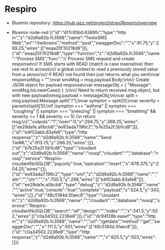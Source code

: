 # Respiro

- Bluemix repository: https://hub.jazz.net/project/stran/Respiro/overview

- Bluemix node-red
[{"id":"4f7c85b0.6389fc","type":"http in","z":"d2d9a92b.fc3568","name":"TwilioSMS Web","url":"/twiliosms","method":"post","swaggerDoc":"","x":91.75,"y":269.25,"wires":[["eeaa25f.10218d8"]]},{"id":"eeaa25f.10218d8","type":"function","z":"d2d9a92b.fc3568","name":"Process SMS","func":"// Process SMS request and create response\n// If SMS starts with READ (match is case insensitive) then use rest to access\n// a global context to read a previously stored value from a sensor\n// If READ not found then just returns what you sent\nvar responseMsg = \"\";\nvar smsMsg = msg.payload.Body;\n\n// Create JSON object for payload response\nvar messageObj = { \"Message\": smsMsg.toLowerCase() } ;\n\n// Need to return received msg object, but with new payload\nmsg.payload = messageObj;\n\nvar split = msg.payload.Message.split(\"/\");\nvar sympton = split[0];\nvar severity = parseInt(split[1]);\nif (sympton === \"asthma\" || sympton === \"coughing\" || sympton === \"sneezing\" || sympton === \"breathing\" && severity >= 1 && severity <= 5) {\n    return msg;\n}","outputs":"1","noerr":0,"x":294.75,"y":269.25,"wires":[["ee29da1e.a0bcb8","ee83ada7.196c2","b7e25a2f.5b1cd8"]]},{"id":"e4f03abb.83afe8","type":"http response","z":"d2d9a92b.fc3568","name":"Send TwiML","x":913.75,"y":266.25,"wires":[]},{"id":"b7e25a2f.5b1cd8","type":"cloudant out","z":"d2d9a92b.fc3568","name":"nosql","cloudant":"","database":"nosql","service":"Respiro-cloudantNoSQLDB","payonly":true,"operation":"insert","x":678.375,"y":204.25,"wires":[]},{"id":"ee83ada7.196c2","type":"xml","z":"d2d9a92b.fc3568","name":"","attr":"","chr":"","x":700.5,"y":268,"wires":[["e4f03abb.83afe8"]]},{"id":"ee29da1e.a0bcb8","type":"debug","z":"d2d9a92b.fc3568","name":"","active":true,"console":"true","complete":"payload","x":524.5,"y":343,"wires":[]},{"id":"48c5184d.5faec8","type":"cloudant in","z":"d2d9a92b.fc3568","name":"","cloudant":"","database":"nosql","service":"Respiro-cloudantNoSQLDB","search":"_all_","design":"","index":"","x":341.5,"y":502,"wires":[["c0a34502.2236e8"]]},{"id":"dc94f28b.eaaef","type":"http in","z":"d2d9a92b.fc3568","name":"","url":"/getdata","method":"get","swaggerDoc":"","x":111.5,"y":501,"wires":[["48c5184d.5faec8"]]},{"id":"c0a34502.2236e8","type":"http response","z":"d2d9a92b.fc3568","name":"","x":625.5,"y":503,"wires":[]}]
